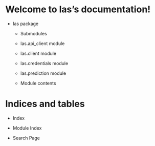 <!-- las documentation master file, created by
sphinx-quickstart on Fri Feb  7 16:50:49 2020.
You can adapt this file completely to your liking, but it should at least
contain the root `toctree` directive. -->
# Welcome to las’s documentation!


* las package


    * Submodules


    * las.api_client module


    * las.client module


    * las.credentials module


    * las.prediction module


    * Module contents


# Indices and tables


* Index


* Module Index


* Search Page

